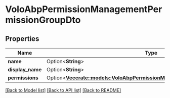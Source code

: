 # VoloAbpPermissionManagementPermissionGroupDto

## Properties

Name | Type | Description | Notes
------------ | ------------- | ------------- | -------------
**name** | Option<**String**> |  | [optional]
**display_name** | Option<**String**> |  | [optional]
**permissions** | Option<[**Vec<crate::models::VoloAbpPermissionManagementPermissionGrantInfoDto>**](Volo.Abp.PermissionManagement.PermissionGrantInfoDto.md)> |  | [optional]

[[Back to Model list]](../README.md#documentation-for-models) [[Back to API list]](../README.md#documentation-for-api-endpoints) [[Back to README]](../README.md)


